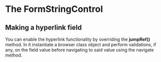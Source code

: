 # The FormStringControl

## Making a hyperlink field

You can enable the hyperlink functionality by overriding the **jumpRef()** method.
In it instantiate a browser class object and perform validations, if any, on the field value before navigating to said value using the navigate method.